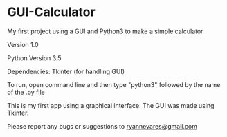 # GUI-Calculator
My first project using a GUI and Python3 to make a simple calculator

Version 1.0

Python Version 3.5

Dependencies: Tkinter (for handling GUI)

To run, open command line and then type "python3" followed by the name of the .py file

This is my first app using a graphical interface. The GUI was made using Tkinter. 

Please report any bugs or suggestions to ryannevares@gmail.com
